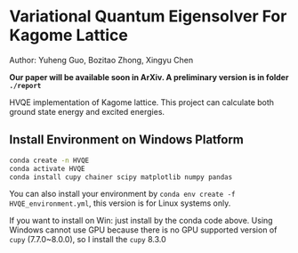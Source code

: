 # Variational Quantum Eigensolver For Kagome Lattice

Author: Yuheng Guo, Bozitao Zhong, Xingyu Chen

**Our paper will be available soon in ArXiv. A preliminary version is in folder `./report`**

HVQE implementation of Kagome lattice. This project can calculate both ground state energy and excited energies.

## Install Environment on Windows Platform

```bash
conda create -n HVQE
conda activate HVQE
conda install cupy chainer scipy matplotlib numpy pandas
```

You can also install your environment by `conda env create -f HVQE_environment.yml`, this version is for Linux systems only.

If you want to install on Win: just install by the conda code above. Using Windows cannot use GPU because there is no GPU supported version of `cupy` (7.7.0~8.0.0), so I install the `cupy` 8.3.0
